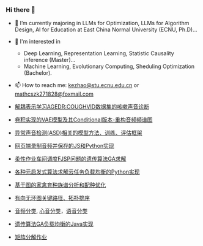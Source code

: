 ### Hi there 👋

<!--
**ZhaoKe1024/ZhaoKe1024** is a ✨ _special_ ✨ repository because its `README.md` (this file) appears on your GitHub profile.

Here are some ideas to get you started:


- 👯 I’m looking to collaborate on ...
- 🤔 I’m looking for help with ...
- 💬 Ask me about ...
- 📫 How to reach me: ...
- 😄 Pronouns: ...
- ⚡ Fun fact: ...
-->
- 🔭 I’m currently majoring in LLMs for Optimization, LLMs for Algorithm Design, AI for Education at East China Normal University (ECNU, Ph.D)...
- 🤔 I'm interested in
  - Deep Learning, Representation Learning, Statistic Causality inference (Master)...
  - Machine Learning, Evolutionary Computing, Sheduling Optimization (Bachelor).
- 📫 How to reach me: kezhao@stu.ecnu.edu.cn or mathcszk271828@foxmail.com 

- [解耦表示学习AGEDR:COUGHVID数据集的咳嗽声音诊断](https://github.com/ZhaoKe1024/DisentangledRepr)
- [卷积实现的VAE模型及其Conditional版本-重构音频频谱图](https://github.com/ZhaoKe1024/ConvolutionalVAE_withConditional)
- [异常声音检测(ASD)相关的模型方法、训练、评估框架](https://github.com/ZhaoKe1024/AnomalousSoundDetection-Pytorch-KZ)
- [网页端录制音频并保存的JS和Python实现](https://github.com/ZhaoKe1024/Audio-Record-WebPage)
- [柔性作业车间调度FJSP问题的遗传算法GA求解](https://github.com/ZhaoKe1024/IntelligentAlgorithmScheduler)
- [各种元启发式算法求解云任务负载均衡的Python实现](https://github.com/ZhaoKe1024/IntelligentAlgorithmScheduler)
- [基于图的家禽育种族谱分析和配种优化](https://github.com/ZhaoKe1024/SelectBreedingKits)
- [有向无环图关键路径、拓扑排序](https://github.com/ZhaoKe1024/AlgorithmsOnGraph)
- [音频分类](https://github.com/ZhaoKe1024/AudioClassification-Pytorch-KZhao), [心音分类](https://github.com/ZhaoKe1024/Heart-Sound-Diagnosis)，[语音分类](https://github.com/ZhaoKe1024/Voice-Sound-Diagnosis)
- [遗传算法GA负载均衡的Java实现](https://github.com/ZhaoKe1024/SSbyZKe)
- [矩阵分解作业](https://github.com/ZhaoKe1024/UCAS-Matrix_Analysis_and_Application-Python)

